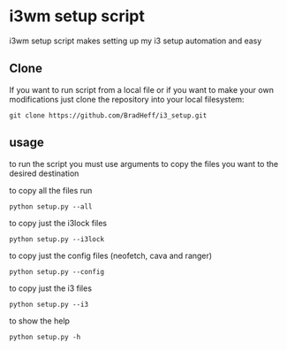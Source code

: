 # i3wm setup script

i3wm setup script makes setting up my i3 setup automation and easy

## Clone

If you want to run script from a local file or if you want to make your own modifications just clone the repository into your local filesystem:

    git clone https://github.com/BradHeff/i3_setup.git

## usage

to run the script you must use arguments to copy the files you want to the desired destination

to copy all the files run

    python setup.py --all


to copy just the i3lock files

    python setup.py --i3lock

to copy just the config files (neofetch, cava and ranger)

    python setup.py --config

to copy just the i3 files

    python setup.py --i3

to show the help

    python setup.py -h
